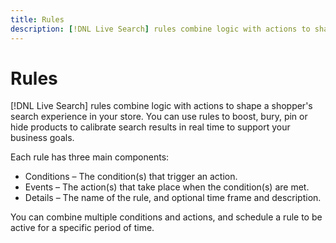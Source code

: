 ```yaml
---
title: Rules
description: [!DNL Live Search] rules combine logic with actions to shape the shopping experience.
---
```

# Rules

[!DNL Live Search] rules combine logic with actions to shape a shopper's search experience in your store. You can use rules to boost, bury, pin or hide products to calibrate search results in real time to support your business goals.

Each rule has three main components:

* Conditions – The condition(s) that trigger an action.
* Events – The action(s) that take place when the condition(s) are met.
* Details – The name of the rule, and optional time frame and description.

You can combine multiple conditions and actions, and schedule a rule to be active for a specific period of time.
